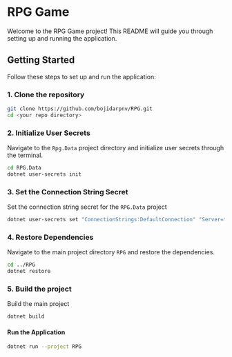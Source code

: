 # RPG Game

Welcome to the RPG Game project! This README will guide you through setting up and running the application.

## Getting Started

Follow these steps to set up and run the application:

### 1. Clone the repository

```sh
git clone https://github.com/bojidarpnv/RPG.git
cd <your repo directory>
```

### 2. Initialize User Secrets

Navigate to the `Rpg.Data` project directory and initialize user secrets through the terminal.
```sh
cd RPG.Data
dotnet user-secrets init
```


### 3. Set the Connection String Secret

Set the connection string secret for the `RPG.Data` project
```sh
dotnet user-secrets set "ConnectionStrings:DefaultConnection" "Server=tcp:rpg-game.database.windows.net,1433;Initial Catalog=RPGGame;Persist Security Info=False;User ID=rpgadmin;Password=Password123;MultipleActiveResultSets=False;Encrypt=True;TrustServerCertificate=False;Connection Timeout=30;"

```
### 4. Restore Dependencies

Navigate to the main project directory `RPG` and restore the dependencies.
```sh
cd ../RPG
dotnet restore
```

### 5. Build the project

Build the main project
```sh
dotnet build
```

#### Run the Application

```sh
dotnet run --project RPG
```

